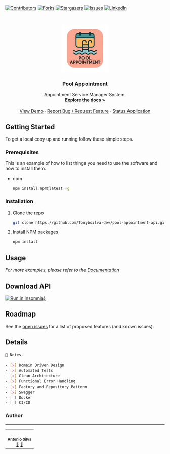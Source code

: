 [![Contributors][contributors-shield]][contributors-url]
[![Forks][forks-shield]][forks-url]
[![Stargazers][stars-shield]][stars-url]
[![Issues][issues-shield]][issues-url]
[![LinkedIn][linkedin-shield]][linkedin-url]

<!-- PROJECT LOGO -->
<br />
<p align="center">
  <a href="#">
    <img src="./assets/pool-appointment-icon.png" alt="Logo" width="150" height="150">
  </a>

  <h3 align="center">Pool Appointment</h3>

  <p align="center">
    Appointment Service Manager System.
    <br />
    <a href="#"><strong>Explore the docs »</strong></a>
    <br />
    <br />
    <a href="#">View Demo</a>
    ·
    <a href="https://github.com/Tonybsilva-dev/pool-appointment-api/issues">Report Bug / Request Feature</a>
    ·
    <a href="https://stats.uptimerobot.com/No5gmhZgx7">Status Application</a>
  </p>
</p>

<!-- GETTING STARTED -->
## Getting Started

To get a local copy up and running follow these simple steps.

### Prerequisites

This is an example of how to list things you need to use the software and how to install them.

* npm

  ```sh
  npm install npm@latest -g
  ```

### Installation

1. Clone the repo

   ```sh
   git clone https://github.com/Tonybsilva-dev/pool-appointment-api.git
   ```

2. Install NPM packages

   ```sh
   npm install
   ```
<!-- USAGE EXAMPLES -->
## Usage
_For more examples, please refer to the [Documentation](#)_

## Download API

[![Run in Insomnia}](https://insomnia.rest/images/run.svg)](https://insomnia.rest/run/?label=The%20Coffee%20Class%20App%20-%20API&uri=https%3A%2F%2Fraw.githubusercontent.com%2FAsynnc%2Fcollections%2Fmain%2Fthe-coffee-class-app.json%3Ftoken%3DGHSAT0AAAAAACBJEZJGC2O7MM7XT5CPSHRAZDCATYQ)

## Roadmap
See the [open issues](https://github.com/Tonybsilva-dev/pool-appointment-api/issues) for a list of proposed features (and known issues).

## Details

```bash
📝 Notes.

- [x] Domain Driven Design
- [x] Automated Tests
- [x] Clean Architecture
- [x] Functional Error Handling
- [x] Factory and Repository Pattern
- [x] Swagger
- [ ] Docker
- [ ] CI/CD
```

<!-- CONTACT -->
### Author
---
 <table>
  <tr>
    <td align="center"><a href="https://github.com/Tonybsilva-dev"><img src="https://avatars.githubusercontent.com/u/54373473?v=4" width="100px;" alt=""/><br /><sub><b>Antonio Silva</b></sub></a><br /><a href="https://github.com/Tonybsilva-dev/pool-appointment-api/commits?author=Tonybsilva-dev" title="Documentation">📖</a> <a href="https://github.com/Tonybsilva-dev/pool-appointment-api/pulls?q=is%3Apr+reviewed-by%3ATonybsilva-dev" title="Reviewed Pull Requests">👀</a></td>
 </tr>
</table>

<!-- MARKDOWN LINKS & IMAGES -->
<!-- https://www.markdownguide.org/basic-syntax/#reference-style-links -->
[contributors-shield]: https://img.shields.io/github/contributors/Tonybsilva-dev/pool-appointment-api.svg?style=for-the-badge
[contributors-url]: https://github.com/Tonybsilva-dev/pool-appointment-api/graphs/contributors
[forks-shield]: https://img.shields.io/github/forks/Tonybsilva-dev/pool-appointment-api.svg?style=for-the-badge
[forks-url]: https://github.com/Tonybsilva-dev/pool-appointment-api/network/members
[stars-shield]: https://img.shields.io/github/stars/Tonybsilva-dev/pool-appointment-api.svg?style=for-the-badge
[stars-url]: https://github.com/Tonybsilva-dev/pool-appointment-api/stargazers
[issues-shield]: https://img.shields.io/github/issues/Tonybsilva-dev/pool-appointment-api.svg?style=for-the-badge
[issues-url]: https://github.com/Tonybsilva-dev/pool-appointment-api/issues
[linkedin-shield]: https://img.shields.io/badge/-LinkedIn-black.svg?style=for-the-badge&logo=linkedin&colorB=555
[linkedin-url]: https://linkedin.com/in/tony-silva/